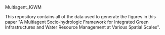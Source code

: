  Multiagent_IGWM

This repository contains all of the data used to generate the figures in this paper "A Multiagent Socio-hydrologic Framework for Integrated Green Infrastructures and Water Resource Management at Various Spatial Scales".


